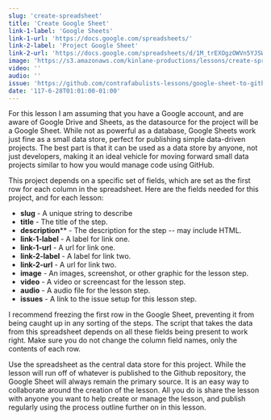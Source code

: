 ```yaml
---
slug: 'create-spreadsheet'
title: 'Create Google Sheet'
link-1-label: 'Google Sheets'
link-1-url: 'https://docs.google.com/spreadsheets/'
link-2-label: 'Project Google Sheet'
link-2-url: 'https://docs.google.com/spreadsheets/d/1M_trEXOgzOWVn5YJSWfcXYQ7CXu3F3CS2Y-bKEaDUiE/pubhtml'
image: 'https://s3.amazonaws.com/kinlane-productions/lessons/create-spreadsheet.png'
video: ''
audio: ''
issue: 'https://github.com/contrafabulists-lessons/google-sheet-to-github-website/issues/3'
date: '117-6-28T01:01:00-01:00'
---
```

For this lesson I am assuming that you have a Google account, and are aware of Google Drive and Sheets, as the datasource for the project will be a Google Sheet. While not as powerful as a database, Google Sheets work just fine as a small data store, perfect for publishing simple data-driven projects. The best part is that it can be used as a data store by anyone, not just developers, making it an ideal vehicle for moving forward small data projects similar to how you would manage code using GitHub.

This project depends on a specific set of fields, which are set as the first row for each column in the spreadsheet. Here are the fields needed for this project, and for each lesson:

- **slug** - A unique string to describe
- **title** - The title of the step.
- **description**** - The description for the step -- may include HTML.
- **link-1-label** - A label for link one.
- **link-1-url** - A url for link one.
- **link-2-label** - A label for link two.
- **link-2-url** - A url for link two.
- **image** - An images, screenshot, or other graphic for the lesson step.
- **video** - A video or screencast for the lesson step.
- **audio** - A audio file for the lesson step.
- **issues** - A link to the issue setup for this lesson step.

I recommend freezing the first row in the Google Sheet, preventing it from being caught up in any sorting of the steps. The script that takes the data from this spreadsheet depends on all these fields being present to work right. Make sure you do not change the column field names, only the contents of each row.

Use the spreadsheet as the central data store for this project. While the lesson will run off of whatever is published to the Github repository, the Google Sheet will always remain the primary source. It is an easy way to collaborate around the creation of the lesson. All you do is share the lesson with anyone you want to help create or manage the lesson, and publish regularly using the process outline further on in this lesson.
